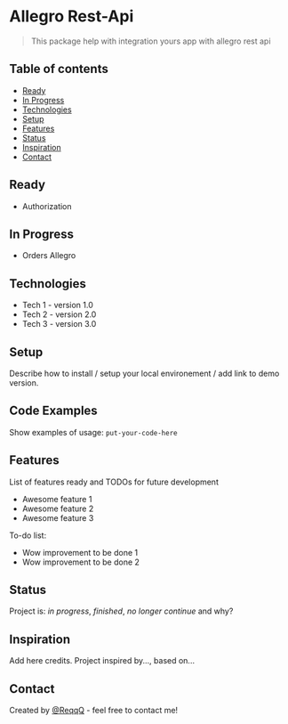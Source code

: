 # Allegro Rest-Api
> This package help with integration yours app with allegro rest api

## Table of contents
* [Ready](#ready)
* [In Progress](#in-progress)
* [Technologies](#technologies)
* [Setup](#setup)
* [Features](#features)
* [Status](#status)
* [Inspiration](#inspiration)
* [Contact](#contact)

## Ready
* Authorization

## In Progress
* Orders Allegro

## Technologies
* Tech 1 - version 1.0
* Tech 2 - version 2.0
* Tech 3 - version 3.0

## Setup
Describe how to install / setup your local environement / add link to demo version.

## Code Examples
Show examples of usage:
`put-your-code-here`

## Features
List of features ready and TODOs for future development
* Awesome feature 1
* Awesome feature 2
* Awesome feature 3

To-do list:
* Wow improvement to be done 1
* Wow improvement to be done 2

## Status
Project is: _in progress_, _finished_, _no longer continue_ and why?

## Inspiration
Add here credits. Project inspired by..., based on...

## Contact
Created by [@ReqqQ](https://github.com/ReqqQ) - feel free to contact me!
